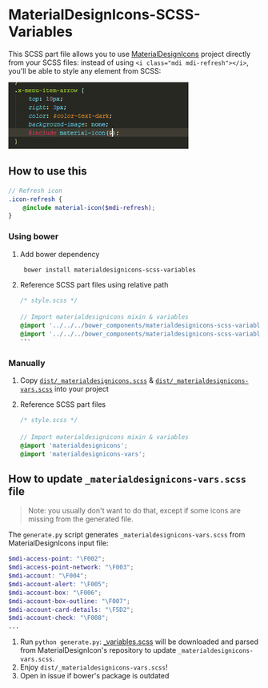 # MaterialDesignIcons-SCSS-Variables
This SCSS part file allows you to use [MaterialDesignIcons](https://github.com/Templarian/MaterialDesign)
project directly from your SCSS files: instead of using `<i class="mdi mdi-refresh"></i>`, you'll be able to style any
element from SCSS:

![MaterialDesignIcons-SCSS-Variables](doc/screenshot.gif)

## How to use this

```scss
// Refresh icon
.icon-refresh {
    @include material-icon($mdi-refresh);
}
```

### Using bower
1. Add bower dependency

        bower install materialdesignicons-scss-variables

2. Reference SCSS part files using relative path
    
    ```scss
    /* style.scss */ 
    
    // Import materialdesignicons mixin & variables
    @import '../../../bower_components/materialdesignicons-scss-variables/dist/materialdesignicons';
    @import '../../../bower_components/materialdesignicons-scss-variables/dist/materialdesignicons-vars';
    `̀``

### Manually
1. Copy [`dist/_materialdesignicons.scss`](https://raw.githubusercontent.com/chteuchteu/MaterialDesignIcons-SCSS-Variables/master/dist/_materialdesignicons.scss)
    & [`dist/_materialdesignicons-vars.scss`](https://raw.githubusercontent.com/chteuchteu/MaterialDesignIcons-SCSS-Variables/master/dist/_materialdesignicons-vars.scss)
    into your project

2. Reference SCSS part files 

    ```scss
    /* style.scss */ 
    
    // Import materialdesignicons mixin & variables
    @import 'materialdesignicons';
    @import 'materialdesignicons-vars';
    ```

## How to update `_materialdesignicons-vars.scss` file

> Note: you usually don't want to do that, except if some icons are missing from the generated file.

The `generate.py` script generates `_materialdesignicons-vars.scss` from MaterialDesignIcons input file:

```scss
$mdi-access-point: "\F002";
$mdi-access-point-network: "\F003";
$mdi-account: "\F004";
$mdi-account-alert: "\F005";
$mdi-account-box: "\F006";
$mdi-account-box-outline: "\F007";
$mdi-account-card-details: "\F5D2";
$mdi-account-check: "\F008";
...
```

1. Run `python generate.py`: [_variables.scss](https://raw.githubusercontent.com/Templarian/MaterialDesign-Webfont/master/scss/_variables.scss)
will be downloaded and parsed from MaterialDesignIcon's repository to update `_materialdesignicons-vars.scss`.
2. Enjoy `dist/_materialdesignicons-vars.scss`!
3. Open in issue if bower's package is outdated

